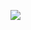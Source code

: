 <!--
id: 52047370480
link: http://blog.hengkiardo.com/post/52047370480/over-one-million-downloaded-node-js-and-its
slug: over-one-million-downloaded-node-js-and-its
date: Mon Jun 03 2013 16:57:29 GMT+0700 (WIT)
publish: 2013-06-03
tags: nodejs, infographic, javascript
title: Over One Million Downloaded - Node.js (and its latest version) Has Indeed Arrived
-->


![](http://25.media.tumblr.com/8e7d502be1efdbf7a100ba46dc236928/tumblr_mntabvsobO1qblnnoo1_1280.jpg)

